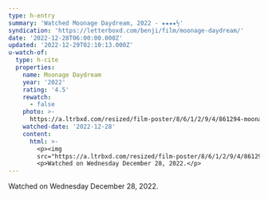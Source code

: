 ```yaml
---
type: h-entry
summary: 'Watched Moonage Daydream, 2022 - ★★★★½'
syndication: 'https://letterboxd.com/benji/film/moonage-daydream/'
date: '2022-12-28T06:00:00.000Z'
updated: '2022-12-29T02:10:13.000Z'
u-watch-of:
  type: h-cite
  properties:
    name: Moonage Daydream
    year: '2022'
    rating: '4.5'
    rewatch:
      - false
    photo: >-
      https://a.ltrbxd.com/resized/film-poster/8/6/1/2/9/4/861294-moonage-daydream-0-600-0-900-crop.jpg?v=94747f28c1
    watched-date: '2022-12-28'
    content:
      html: >-
        <p><img
        src="https://a.ltrbxd.com/resized/film-poster/8/6/1/2/9/4/861294-moonage-daydream-0-600-0-900-crop.jpg?v=94747f28c1"/></p>
        <p>Watched on Wednesday December 28, 2022.</p>
---
```

Watched on Wednesday December 28, 2022.

